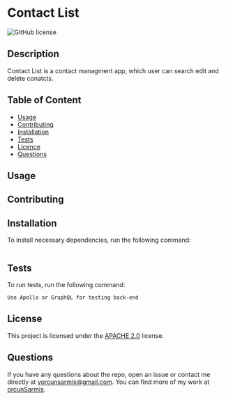   # **Contact List**

  ![GitHub license](https://img.shields.io/badge/license-APACHE2.0-blue.svg)
  
  ## Description 
  
  Contact List is a contact managment app, which user can search edit and delete conatcts.

  ## Table of Content

  * [Usage](#usage)
  * [Contributing](#contributing)
  * [Installation](#installation)
  * [Tests](#tests)
  * [Licence](#license)
  * [Questions](#questions)

  ## Usage

  

  ## Contributing

  

  ## Installation

  To install necessary dependencies, run the following command:
  ```
  
  ```
  ## Tests

  To run tests, run the following command:
  ```
  Use Apollo or GraphQL for testing back-end
  ```
  ## License

   This project is licensed under the [APACHE 2.0](https://www.apache.org/licenses/LICENSE-2.0) license. 

  ## Questions

  If you have any questions about the repo, open an issue or contact me directly at yorcunsarmis@gmail.com. You can find more of my work at [orcunSarmis](https://github.com/orcunSarmis/).
